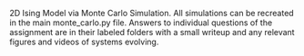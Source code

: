2D Ising Model via Monte Carlo Simulation. All simulations can be recreated in the main monte_carlo.py file. Answers to individual questions of the assignment are in their labeled folders with a small writeup and any relevant figures and videos of systems evolving.
